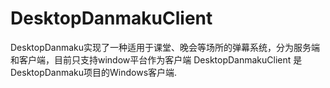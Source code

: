 # DesktopDanmakuClient
DesktopDanmaku实现了一种适用于课堂、晚会等场所的弹幕系统，分为服务端和客户端，目前只支持window平台作为客户端
DesktopDanmakuClient 是DesktopDanmaku项目的Windows客户端.

